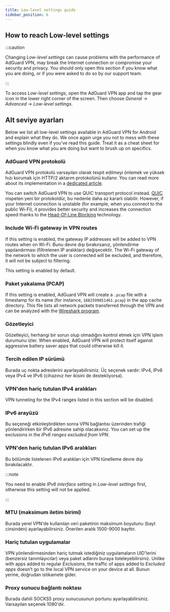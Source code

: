 ```yaml
---
title: Low-level settings guide
sidebar_position: 6
---
```


## How to reach Low-level settings

:::caution

Changing _Low-level settings_ can cause problems with the performance of AdGuard VPN, may break the Internet connection or compromise your security and privacy. You should only open this section if you know what you are doing, or if you were asked to do so by our support team.

:::

To access _Low-level settings_, open the AdGuard VPN app and tap the gear icon in the lower right corner of the screen. Then choose _General_ → _Advanced_ → _Low-level settings_.

## Alt seviye ayarları

Below we list all low-level settings available in AdGuard VPN for Android and explain what they do. We once again urge you not to mess with these settings blindly even if you’ve read this guide. Treat it as a cheat sheet for when you know what you are doing but want to brush up on specifics.

### AdGuard VPN protokolü

AdGuard VPN protokolü varsayılan olarak tespit edilmeyi önlemek ve yüksek hızı korumak için HTTP/2 aktarım protokolünü kullanır. You can read more about its implementation in a [dedicated article](/general/adguard-vpn-protocol.md).

You can switch AdGuard VPN to use QUIC transport protocol instead. [QUIC](https://adguard-vpn.com/kb/general/why-adguard-vpn/#6-quic-support) nispeten yeni bir protokoldür, bu nedenle daha az kararlı olabilir. However, if your Internet connection is unstable (for example, when you connect to the public Wi-Fi), it provides better security and increases the connection speed thanks to the [Head-Of-Line Blocking](https://adguard-dns.io/en/blog/dns-over-quic.html#headoflineblocking) technology.

### Include Wi-Fi gateway in VPN routes

If this setting is enabled, the gateway IP addresses will be added to VPN routes when on Wi-Fi.
Bunu devre dışı bırakırsanız, yönlendirme yapılandırması (filtrelenen IP aralıkları) değişecektir. The Wi-Fi gateway of the network to which the user is connected will be excluded, and therefore, it will not be subject to filtering.

This setting is enabled by default.

### Paket yakalama (PCAP)

If this setting is enabled, AdGuard VPN will create a `.pcap` file with a timestamp for its name (for instance, `1682599851461.pcap`) in the app cache directory. This file lists all network packets transferred through the VPN and can be analyzed with the [Wireshark program](https://www.wireshark.org/).

### Gözetleyici

Gözetleyici, herhangi bir sorun olup olmadığını kontrol etmek için VPN işlem durumunu izler. When enabled, AdGuard VPN will protect itself against aggressive battery saver apps that could otherwise kill it.

### Tercih edilen IP sürümü

Burada uç nokta adreslerini ayarlayabilirsiniz. Üç seçenek vardır: IPv4, IPv6 veya IPv4 ve IPv6 (cihazınız her ikisini de destekliyorsa).

### VPN'den hariç tutulan IPv4 aralıkları

VPN tunneling for the IPv4 ranges listed in this section will be disabled.

### IPv6 arayüzü

Bu seçeneği etkinleştirdikten sonra VPN bağlantısı üzerinden trafiği yönlendirirken bir IPv6 adresine sahip olacaksınız. You can set up the exclusions in the _IPv6 ranges excluded from VPN_.

### VPN'den hariç tutulan IPv6 aralıkları

Bu bölümde listelenen IPv6 aralıkları için VPN tünelleme devre dışı bırakılacaktır.

:::note

You need to enable _IPv6 interface_ setting in _Low-level settings_ first, otherwise this setting will not be applied.

:::

### MTU (maksimum iletim birimi)

Burada yerel VPN'de kullanılan veri paketinin maksimum boyutunu (bayt cinsinden) ayarlayabilirsiniz. Önerilen aralık 1500-9000 bayttır.

### Hariç tutulan uygulamalar

VPN yönlendirmesinden hariç tutmak istediğiniz uygulamaların UID'lerini (benzersiz tanımlayıcılar) veya paket adlarını buraya listeleyebilirsiniz.
Unlike with apps added to regular _Exclusions_, the traffic of apps added to _Excluded apps_ doesn’t go to the local VPN service on your device at all. Bunun yerine, doğrudan istikamete gider.

### Proxy sunucu bağlantı noktası

Burada dahili SOCKS5 proxy sunucusunun portunu ayarlayabilirsiniz. Varsayılan seçenek 1080'dir.
